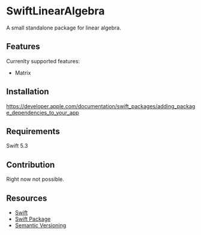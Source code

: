 # SwiftLinearAlgebra

A small standalone package for linear algebra.

## Features

Currenlty supported features:
- Matrix

## Installation

https://developer.apple.com/documentation/swift_packages/adding_package_dependencies_to_your_app

## Requirements

Swift 5.3

## Contribution

Right now not possible.

## Resources

- [Swift](https://developer.apple.com/documentation/swift)
- [Swift Package](https://developer.apple.com/documentation/xcode/creating_a_standalone_swift_package_with_xcode)
- [Semantic Versioning](https://stackoverflow.com/questions/37814286/how-to-manage-the-version-number-in-git)

